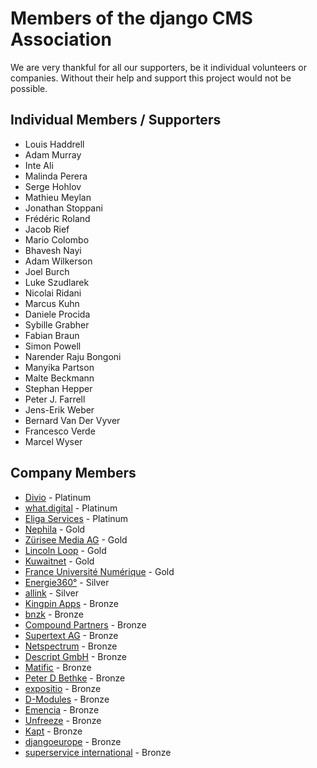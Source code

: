 # Members of the django CMS Association 

We are very thankful for all our supporters, be it individual volunteers or companies. Without their help and support this project would not be possible. 


## Individual Members / Supporters

- Louis Haddrell	
- Adam Murray	
- Inte Ali	
- Malinda Perera	
- Serge Hohlov	
- Mathieu Meylan	
- Jonathan Stoppani 	
- Frédéric Roland	
- Jacob Rief	
- Mario Colombo	
- Bhavesh Nayi	
- Adam Wilkerson
- Joel Burch	
- Luke Szudlarek	
- Nicolai Ridani	
- Marcus Kuhn	
- Daniele Procida 	
- Sybille Grabher
- Fabian Braun
- Simon Powell	
- Narender Raju Bongoni
- Manyika Partson	
- Malte Beckmann	
- Stephan Hepper	
- Peter J. Farrell	
- Jens-Erik Weber	
- Bernard Van Der Vyver	
- Francesco Verde 
- Marcel Wyser


## Company Members 

- [Divio](https://www.divio.com) - Platinum 
- [what.digital](https://what.digital) - Platinum 
- [Eliga Services](http://eliga.services) - Platinum 
- [Nephila](https://www.nephila.digital/en/) - Gold
- [Zürisee Media AG](https://www.zsm.ch) - Gold 
- [Lincoln Loop](https://lincolnloop.com) - Gold 
- [Kuwaitnet](https://kuwaitnet.com) - Gold 
- [France Université Numérique](https://www.fun-mooc.fr) - Gold 
- [Energie360°](https://www.energie360.ch) - Silver 
- [allink](https://allink.ch/) - Silver 
- [Kingpin Apps](https://kingpinapps.com) - Bronze 
- [bnzk](https://bnzk.ch/de/) - Bronze 
- [Compound Partners](https://compoundpartners.co.uk) - Bronze
- [Supertext AG](https://www.supertext.com) - Bronze 
- [Netspectrum](https://www.netspectrum.de) - Bronze
- [Descript GmbH](https://www.descript.de) - Bronze 
- [Matific](https://www.matific.com/deu/de/home/) - Bronze
- [Peter D Bethke](https://www.linkedin.com/in/peter-d-bethke-07b26b/) - Bronze
- [expositio](https://www.expositio.de) - Bronze 
- [D-Modules](https://www.d-modules.com/fr/) - Bronze
- [Emencia](https://www.emencia.com/en/) - Bronze 
- [Unfreeze](http://tracdemo.unfreeze.net/en/) - Bronze 
- [Kapt](https://www.kapt.mobi/) - Bronze 
- [djangoeurope](https://djangoeurope.com/) - Bronze 
- [superservice international](https://superservice-international.com/) - Bronze 

